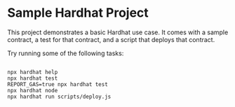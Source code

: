 # Sample Hardhat Project

This project demonstrates a basic Hardhat use case. It comes with a sample contract, a test for that contract, and a script that deploys that contract.

Try running some of the following tasks:


```shell

npx hardhat help
npx hardhat test
REPORT_GAS=true npx hardhat test
npx hardhat node
npx hardhat run scripts/deploy.js

```
